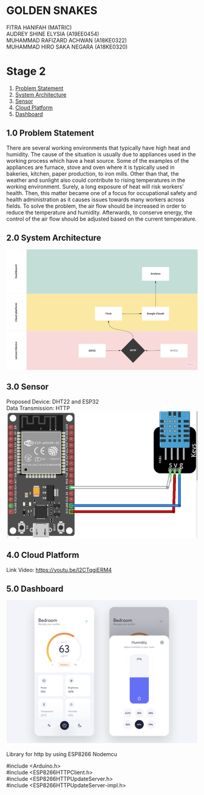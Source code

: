 # GOLDEN SNAKES
FITRA HANIFAH (MATRIC) <br />
AUDREY SHINE ELYSIA (A19EE0454) <br />
MUHAMMAD RAFIZARD ACHWAN (A18KE0322) <br />
MUHAMMAD HIRO SAKA NEGARA (A18KE0320) <br />


# Stage 2
<ol type="1">
  <li><a href = "https://github.com/Ifahanf/goldensnake/blob/master/README.md/##10-Problem-Statement">Problem Statement</a></li>
  <li><a href = "https://github.com/Ifahanf/goldensnake/blob/master/README.md/##20-System-Architecture">System Architecture</a></li>
  <li><a href = "https://www.google.com">Sensor</a></li>
  <li><a href = "https://www.google.com">Cloud Platform</a></li>
  <li><a href = "https://www.google.com">Dashboard</a></li>
</ol>

## 1.0 Problem Statement

There are several working environments that typically have high heat and humidity. 
The cause of the situation is usually due to appliances used in the working process which have a heat source. 
Some of the examples of the appliances are furnace, stove and oven where it is typically used in bakeries, kitchen, paper production, to iron mills. 
Other than that, the weather and sunlight also could contribute to rising temperatures in the working environment. 
Surely, a long exposure of heat will risk workers’ health. 
Then, this matter became one of a focus for occupational safety and health administration as it causes issues towards many workers across fields. 
To solve the problem, the air flow should be increased in order to reduce the temperature and humidity. 
Afterwards, to conserve energy, the control of the air flow should be adjusted based on the current temperature.

## 2.0 System Architecture

![alt text](https://github.com/Ifahanf/goldensnake/blob/master/Swimlane%20Diagram.jpg?raw=true)


## 3.0 Sensor

Proposed Device: DHT22 and ESP32 <br />
Data Transmission: HTTP <br />
![alt text](https://github.com/Ifahanf/goldensnake/blob/master/DHT22%20and%20ESP32.jpg?raw=true)<br />

## 4.0 Cloud Platform

Link Video: https://youtu.be/l2CTqgiERM4

## 5.0 Dashboard

![alt text](https://github.com/Ifahanf/goldensnake/blob/master/Screen%20Shot%202022-11-27%20at%2018.19.04.png?raw=true)




Library for http by using ESP8266 Nodemcu 

#include <Arduino.h> <br />
#include <ESP8266HTTPClient.h> <br />
#include <ESP8266HTTPUpdateServer.h> <br />
#include <ESP8266HTTPUpdateServer-impl.h> <br />
